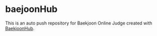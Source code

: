 # baejoonHub
This is an auto push repository for Baekjoon Online Judge created with [BaekjoonHub](https://github.com/BaekjoonHub/BaekjoonHub).
